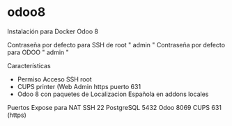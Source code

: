 # odoo8

Instalación para Docker Odoo 8

Contraseña por defecto para SSH de root " admin "
Contraseña por defecto para ODOO " admin "


Características

* Permiso Acceso SSH root
* CUPS printer (Web Admin https puerto 631
* Odoo 8 con paquetes de Localizacion Española en addons locales


Puertos Expose para NAT
SSH        22
PostgreSQL 5432
Odoo       8069
CUPS       631 (https)


